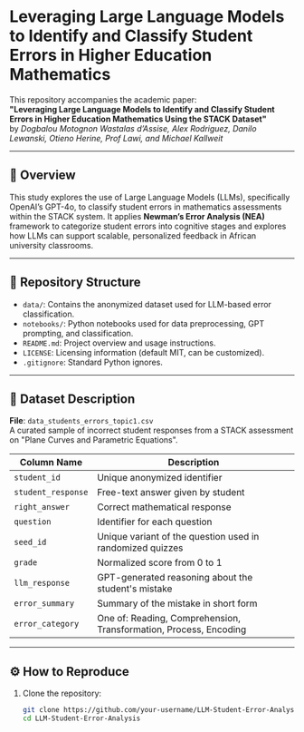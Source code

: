# Leveraging Large Language Models to Identify and Classify Student Errors in Higher Education Mathematics

This repository accompanies the academic paper:  
**"Leveraging Large Language Models to Identify and Classify Student Errors in Higher Education Mathematics Using the STACK Dataset"**  
by *Dogbalou Motognon Wastalas d’Assise, Alex Rodriguez, Danilo Lewanski, Otieno Herine, Prof Lawi, and Michael Kallweit*

---

## 🧠 Overview

This study explores the use of Large Language Models (LLMs), specifically OpenAI’s GPT-4o, to classify student errors in mathematics assessments within the STACK system. It applies **Newman’s Error Analysis (NEA)** framework to categorize student errors into cognitive stages and explores how LLMs can support scalable, personalized feedback in African university classrooms.

---

## 📁 Repository Structure

- `data/`: Contains the anonymized dataset used for LLM-based error classification.
- `notebooks/`: Python notebooks used for data preprocessing, GPT prompting, and classification.
- `README.md`: Project overview and usage instructions.
- `LICENSE`: Licensing information (default MIT, can be customized).
- `.gitignore`: Standard Python ignores.

---

## 🧪 Dataset Description

**File**: `data_students_errors_topic1.csv`  
A curated sample of incorrect student responses from a STACK assessment on "Plane Curves and Parametric Equations".

| Column Name       | Description                                                   |
|-------------------|---------------------------------------------------------------|
| `student_id`      | Unique anonymized identifier                                  |
| `student_response`| Free-text answer given by student                             |
| `right_answer`    | Correct mathematical response                                 |
| `question`        | Identifier for each question                                  |
| `seed_id`         | Unique variant of the question used in randomized quizzes     |
| `grade`           | Normalized score from 0 to 1                                  |
| `llm_response`    | GPT-generated reasoning about the student's mistake           |
| `error_summary`   | Summary of the mistake in short form                          |
| `error_category`  | One of: Reading, Comprehension, Transformation, Process, Encoding|

---

## ⚙️ How to Reproduce

1. Clone the repository:
   ```bash
   git clone https://github.com/your-username/LLM-Student-Error-Analysis.git
   cd LLM-Student-Error-Analysis

